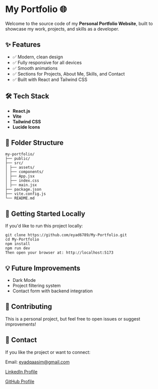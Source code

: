 # My Portfolio 🌐

Welcome to the source code of my **Personal Portfolio Website**, built to showcase my work, projects, and skills as a developer.


## ✨ Features

- ✅ Modern, clean design  
- ✅ Fully responsive for all devices  
- ✅ Smooth animations  
- ✅ Sections for Projects, About Me, Skills, and Contact  
- ✅ Built with React and Tailwind CSS  

## 🛠️ Tech Stack

- **React.js**  
- **Vite**  
- **Tailwind CSS**  
- **Lucide Icons**  

## 📁 Folder Structure
```
my-portfolio/
├── public/
├── src/
│ ├── assets/
│ ├── components/
│ ├── App.jsx
│ ├── index.css
│ ├── main.jsx
├── package.json
├── vite.config.js
└── README.md
```

## 🚀 Getting Started Locally

If you'd like to run this project locally:

```
git clone https://github.com/eyad6789/My-Portfolio.git
cd My-Portfolio
npm install
npm run dev
Then open your browser at: http://localhost:5173
```


## 💡 Future Improvements
- Dark Mode
- Project filtering system
- Contact form with backend integration

## 🤝 Contributing
This is a personal project, but feel free to open issues or suggest improvements!

## 📩 Contact
If you like the project or want to connect:

Email: eyadqaasim@gmail.com

[LinkedIn Profile](https://www.linkedin.com/in/eyad-qasim-2a96b624b/)

[GitHub Profile](https://github.com/eyad6789)
